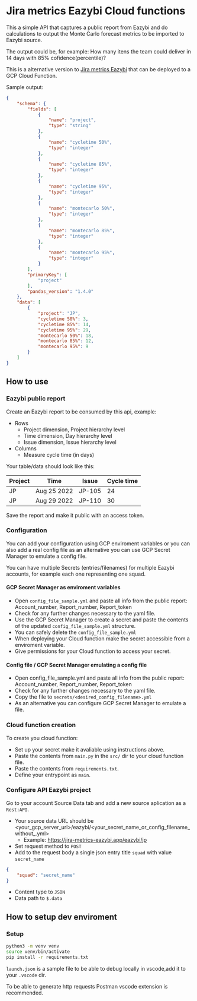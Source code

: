 
# Jira metrics Eazybi Cloud functions
This a simple API that captures a public report from Eazybi and do calculations to output the Monte Carlo forecast metrics to be imported to Eazybi source.

The output could be, for example: How many itens the team could deliver in 14 days with 85% cofidence(percentile)?

This is a alternative version to [Jira metrics Eazybi](https://github.com/thomaskkk/jira_metrics_eazybi) that can be deployed to a GCP Cloud Function.

Sample output:
```json
{
    "schema": {
        "fields": [
            {
                "name": "project",
                "type": "string"
            },
            {
                "name": "cycletime 50%",
                "type": "integer"
            },
            {
                "name": "cycletime 85%",
                "type": "integer"
            },
            {
                "name": "cycletime 95%",
                "type": "integer"
            },
            {
                "name": "montecarlo 50%",
                "type": "integer"
            },
            {
                "name": "montecarlo 85%",
                "type": "integer"
            },
            {
                "name": "montecarlo 95%",
                "type": "integer"
            }
        ],
        "primaryKey": [
            "project"
        ],
        "pandas_version": "1.4.0"
    },
    "data": [
        {
            "project": "JP",
            "cycletime 50%": 3,
            "cycletime 85%": 14,
            "cycletime 95%": 29,
            "montecarlo 50%": 18,
            "montecarlo 85%": 12,
            "montecarlo 95%": 9
        }
    ]
}
```
## How to use
### Eazybi public report
Create an Eazybi report to be consumed by this api, example:
- Rows
    - Project dimension, Project hierarchy level
    - Time dimension, Day hierarchy level
    - Issue dimension, Issue hierarchy level
- Columns
    - Measure cycle time (in days)

Your table/data should look like this:

| Project | Time | Issue | Cycle time |
| ----------- | ----------- | ----------- | ----------- |
| JP | Aug 25 2022 | JP-105 | 24
| JP | Aug 29 2022 | JP-110 | 30

Save the report and make it public with an access token.

### Configuration
You can add your configuration using GCP enviroment variables or you can also add a real config file as an alternative you can use GCP Secret Manager to emulate a config file.

You can have multiple Secrets (entries/filenames) for multiple Eazybi accounts, for example each one representing one squad.

#### GCP Secret Manager as enviroment variables
- Open `config_file_sample.yml` and paste all info from the public report: Account_number, Report_number, Report_token
- Check for any further changes necessary to the yaml file.
- Use the GCP Secret Manager to create a secret and paste the contents of the updated `config_file_sample.yml` structure.
- You can safely delete the `config_file_sample.yml`
- When deploying your Cloud function make the secret accessible from a enviroment variable.
- Give permissions for your Cloud function to access your secret.

#### Config file / GCP Secret Manager emulating a config file
- Open config_file_sample.yml and paste all info from the public report: Account_number, Report_number, Report_token
- Check for any further changes necessary to the yaml file.
- Copy the file to `secrets/<desired_config_filename>.yml`
- As an alternative you can configure GCP Secret Manager to emulate a file.

### Cloud function creation
To create you cloud function:
- Set up your secret make it avaliable using instructions above.
- Paste the contents from `main.py` in the `src/` dir to your cloud function file.
- Paste the contents from `requirements.txt`.
- Define your entrypoint as `main`.


### Configure API Eazybi project
Go to your account Source Data tab and add a new source aplication as a `Rest:API`.
- Your source data URL should be <your_gcp_server_url>/eazybi/<your_secret_name_or_config_filename_without_.yml>
    - Example: https://jira-metrics-eazybi.app/eazybi/jp
- Set request method to `POST`
- Add to the request body a single json entry title `squad` with value `secret_name`
```json
{
    "squad": "secret_name"
}
```
- Content type to `JSON`
- Data path to `$.data`

## How to setup dev enviroment
### Setup
```bash
python3 -m venv venv
source venv/bin/activate
pip install -r requirements.txt
```
`launch.json` is a sample file to be able to debug locally in vscode,add it to your `.vscode` dir.

To be able to generate http requests Postman vscode extension is recommended.